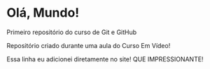 # Olá, Mundo!
 Primeiro repositório do curso de Git e GitHub

 Repositório criado durante uma aula do Curso Em Vídeo!
 
 Essa linha eu adicionei diretamente no site! QUE IMPRESSIONANTE!
